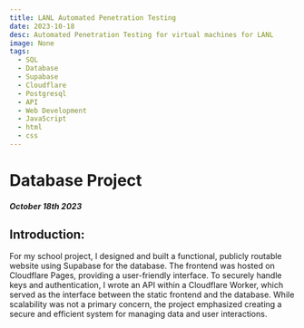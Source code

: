 ```yaml
---
title: LANL Automated Penetration Testing
date: 2023-10-18
desc: Automated Penetration Testing for virtual machines for LANL
image: None
tags:
  - SQL
  - Database
  - Supabase
  - Cloudflare
  - Postgresql
  - API
  - Web Development
  - JavaScript
  - html
  - css
---
```

#
# Database Project
##### October 18th 2023

## Introduction:
For my school project, I designed and built a functional, publicly routable website using Supabase for the database. The frontend was hosted on Cloudflare Pages, providing a user-friendly interface. To securely handle keys and authentication, I wrote an API within a Cloudflare Worker, which served as the interface between the static frontend and the database. While scalability was not a primary concern, the project emphasized creating a secure and efficient system for managing data and user interactions.


